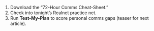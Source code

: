 1. Download the “72-Hour Comms Cheat-Sheet.”  
2. Check into tonight’s Realnet practice net.  
3. Run **Test-My-Plan** to score personal comms gaps (teaser for next article).
